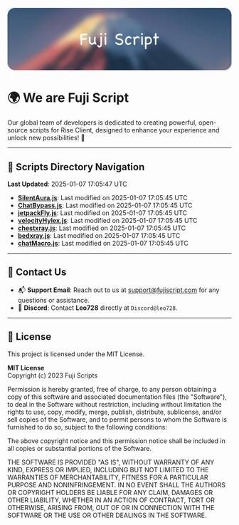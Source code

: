 ![Banner](.github/b.webp)

# 🌍 **We are Fuji Script**

Our global team of developers is dedicated to creating powerful, open-source scripts for Rise Client, designed to enhance your experience and unlock new possibilities! 🌟

---
<!-- SCRIPTS_NAVIGATION_START -->
## 📂 **Scripts Directory Navigation**

**Last Updated**: 2025-01-07 17:05:47 UTC

- **[SilentAura.js](scripts/SilentAura.js)**: Last modified on 2025-01-07 17:05:45 UTC
- **[ChatBypass.js](scripts/ChatBypass.js)**: Last modified on 2025-01-07 17:05:45 UTC
- **[jetpackFly.js](scripts/jetpackFly.js)**: Last modified on 2025-01-07 17:05:45 UTC
- **[velocityHylex.js](scripts/velocityHylex.js)**: Last modified on 2025-01-07 17:05:45 UTC
- **[chestxray.js](scripts/chestxray.js)**: Last modified on 2025-01-07 17:05:45 UTC
- **[bedxray.js](scripts/bedxray.js)**: Last modified on 2025-01-07 17:05:45 UTC
- **[chatMacro.js](scripts/chatMacro.js)**: Last modified on 2025-01-07 17:05:45 UTC

<!-- SCRIPTS_NAVIGATION_END -->

---

## 💬 **Contact Us**  
- 📬 **Support Email**: Reach out to us at [support@fujiscript.com](mailto:support@fujiscript.com) for any questions or assistance.  
- 💬 **Discord**: Contact **Leo728** directly at `Discord@leo728`.

---

## 📜 **License**

This project is licensed under the MIT License.  

**MIT License**  
Copyright (c) 2023 Fuji Scripts  

Permission is hereby granted, free of charge, to any person obtaining a copy of this software and associated documentation files (the "Software"), to deal in the Software without restriction, including without limitation the rights to use, copy, modify, merge, publish, distribute, sublicense, and/or sell copies of the Software, and to permit persons to whom the Software is furnished to do so, subject to the following conditions:  

The above copyright notice and this permission notice shall be included in all copies or substantial portions of the Software.  

THE SOFTWARE IS PROVIDED "AS IS", WITHOUT WARRANTY OF ANY KIND, EXPRESS OR IMPLIED, INCLUDING BUT NOT LIMITED TO THE WARRANTIES OF MERCHANTABILITY, FITNESS FOR A PARTICULAR PURPOSE AND NONINFRINGEMENT. IN NO EVENT SHALL THE AUTHORS OR COPYRIGHT HOLDERS BE LIABLE FOR ANY CLAIM, DAMAGES OR OTHER LIABILITY, WHETHER IN AN ACTION OF CONTRACT, TORT OR OTHERWISE, ARISING FROM, OUT OF OR IN CONNECTION WITH THE SOFTWARE OR THE USE OR OTHER DEALINGS IN THE SOFTWARE.  
